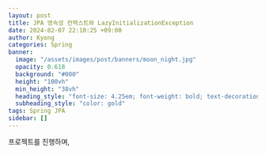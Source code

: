```yaml
---
layout: post
title: JPA 영속성 컨텍스트와 LazyInitializationException
date: 2024-02-07 22:10:25 +09:00
author: Kyong
categories: Spring
banner:
  image: "/assets/images/post/banners/moon_night.jpg"
  opacity: 0.618
  background: "#000"
  height: "100vh"
  min_height: "38vh"
  heading_style: "font-size: 4.25em; font-weight: bold; text-decoration: underline"
  subheading_style: "color: gold"
tags: Spring JPA
sidebar: []
---
```

프로젝트를 진행하며, 
